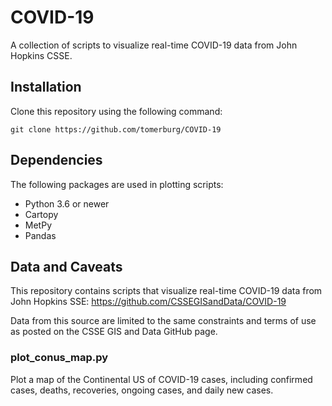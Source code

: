 # COVID-19
A collection of scripts to visualize real-time COVID-19 data from John Hopkins CSSE.

## Installation
Clone this repository using the following command:
```
git clone https://github.com/tomerburg/COVID-19
```

## Dependencies
The following packages are used in plotting scripts:
- Python 3.6 or newer
- Cartopy
- MetPy
- Pandas

## Data and Caveats
This repository contains scripts that visualize real-time COVID-19 data from John Hopkins SSE:
https://github.com/CSSEGISandData/COVID-19

Data from this source are limited to the same constraints and terms of use as posted on the CSSE GIS and Data GitHub page.

### plot_conus_map.py
Plot a map of the Continental US of COVID-19 cases, including confirmed cases, deaths, recoveries, ongoing cases, and daily new cases.
